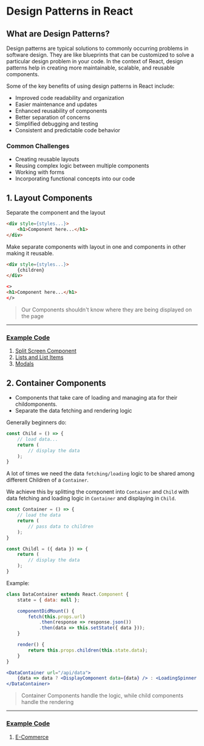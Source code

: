 # Design Patterns in React

## What are Design Patterns?
Design patterns are typical solutions to commonly occurring problems in software design. They are like blueprints that can be customized to solve a particular design problem in your code. In the context of React, design patterns help in creating more maintainable, scalable, and reusable components.

Some of the key benefits of using design patterns in React include:

- Improved code readability and organization
- Easier maintenance and updates
- Enhanced reusability of components
- Better separation of concerns
- Simplified debugging and testing
- Consistent and predictable code behavior

### Common Challenges

- Creating reusable layouts
- Reusing complex logic between multiple components
- Working with forms
- Incorporating functional concepts into our code

## 1. Layout Components
Separate the component and the layout

```html
<div style={styles...}>
    <h1>Component here...</h1>
</div>
```
Make separate components with layout in one and components in other making it reusable.

```html
<div style={styles...}>
    {children}
</div>
```
```html
<>
<h1>Component here...</h1>
</>
```
> Our Components shouldn't know where they are being displayed on the page
<hr>

### [Example Code](Layout_Components/Readme.md)
1. [Split Screen Component](Layout_Components/01splitScreen/README.md)
2. [Lists and List Items](Layout_Components/02listsAndListItems/README.md)
3. [Modals](Layout_Components/03modals/README.md)

## 2. Container Components
- Components that take care of loading and managing ata for their childomponents.
- Separate the data fetching and rendering logic

Generally beginners do:
```jsx
const Child = () => {
    // load data...
    return (
        // display the data
    );
}
```
A lot of times we need the data `fetching/loading` logic to be shared among different Children of a `Container`.

We achieve this by splitting the component into `Container` and `Child` with data fetching and loading logic in `Container` and displaying in `Child`.

```jsx
const Container = () => {
    // load the data
    return (
        // pass data to children
    );
}
```
```jsx
const Childl = ({ data }) => {
    return (
        // display the data
    );
}
```

Example:
```jsx
class DataContainer extends React.Component {
    state = { data: null };

    componentDidMount() {
        fetch(this.props.url)
            .then(response => response.json())
            .then(data => this.setState({ data }));
    }

    render() {
        return this.props.children(this.state.data);
    }
}
```
```jsx
<DataContainer url="/api/data">
    {data => data ? <DisplayComponent data={data} /> : <LoadingSpinner />}
</DataContainer>
```
> Container Components handle the logic, while child components handle the rendering
<hr>

### [Example Code](Container_Components/Readme.md)
1. [E-Commerce](Container_Components/ecommerce/README.md)
